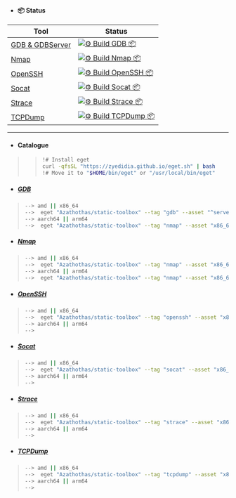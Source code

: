 - #### 📦 Status
| Tool | Status |
| ---- | ------ |
|[GDB & GDBServer](https://github.com/Azathothas/static-toolbox/actions/workflows/build-gdb.yml)|[![⚙️ Build GDB 📦](https://github.com/Azathothas/static-toolbox/actions/workflows/build-gdb.yml/badge.svg)](https://github.com/Azathothas/static-toolbox/actions/workflows/build-gdb.yml)|
|[Nmap](https://github.com/Azathothas/static-toolbox/actions/workflows/build-nmap.yml)|[![⚙️ Build Nmap 📦](https://github.com/Azathothas/static-toolbox/actions/workflows/build-nmap.yml/badge.svg)](https://github.com/Azathothas/static-toolbox/actions/workflows/build-nmap.yml)|
|[OpenSSH](https://github.com/Azathothas/static-toolbox/actions/workflows/build-openssh.yml)|[![⚙️ Build OpenSSH 📦](https://github.com/Azathothas/static-toolbox/actions/workflows/build-openssh.yml/badge.svg)](https://github.com/Azathothas/static-toolbox/actions/workflows/build-openssh.yml)|
|[Socat](https://github.com/Azathothas/static-toolbox/actions/workflows/build-socat.yml)|[![⚙️ Build Socat 📦](https://github.com/Azathothas/static-toolbox/actions/workflows/build-socat.yml/badge.svg)](https://github.com/Azathothas/static-toolbox/actions/workflows/build-socat.yml)|
|[Strace](https://github.com/Azathothas/static-toolbox/actions/workflows/build-strace.yml)|[![⚙️ Build Strace 📦](https://github.com/Azathothas/static-toolbox/actions/workflows/build-strace.yml/badge.svg)](https://github.com/Azathothas/static-toolbox/actions/workflows/build-strace.yml)|
|[TCPDump](https://github.com/Azathothas/static-toolbox/actions/workflows/build-tcpdump.yml)|[![⚙️ Build TCPDump 📦](https://github.com/Azathothas/static-toolbox/actions/workflows/build-tcpdump.yml/badge.svg)](https://github.com/Azathothas/static-toolbox/actions/workflows/build-tcpdump.yml)|

---
- #### Catalogue
> > ```bash
> > !# Install eget
> > curl -qfsSL "https://zyedidia.github.io/eget.sh" | bash
> > !# Move it to "$HOME/bin/eget" or "/usr/local/bin/eget"
> > ```
- ##### [GDB](https://www.sourceware.org/gdb/)
> ```bash
> --> amd || x86_64
> -->  eget "Azathothas/static-toolbox" --tag "gdb" --asset "^server" --asset "x86_64" --to "gdb"
> --> aarch64 || arm64
> -->  eget "Azathothas/static-toolbox" --tag "nmap" --asset "x86_64" --to "nmap"
> ```
- ##### [Nmap](https://nmap.org/)
> ```bash
> --> amd || x86_64
> -->  eget "Azathothas/static-toolbox" --tag "nmap" --asset "x86_64" --to "nmap"
> --> aarch64 || arm64
> -->  eget "Azathothas/static-toolbox" --tag "nmap" --asset "x86_64" --to "nmap"
> ```
- ##### [OpenSSH](https://www.openssh.com/)
> ```bash
> --> amd || x86_64
> -->  eget "Azathothas/static-toolbox" --tag "openssh" --asset "x86_64" --to "openssh"
> --> aarch64 || arm64
> -->  
> ```
- ##### [Socat](http://www.dest-unreach.org/socat/)
> ```bash
> --> amd || x86_64
> -->  eget "Azathothas/static-toolbox" --tag "socat" --asset "x86_64" --to "socat"
> --> aarch64 || arm64
> -->  
> ```
- ##### [Strace](https://github.com/strace/strace)
> ```bash
> --> amd || x86_64
> -->  eget "Azathothas/static-toolbox" --tag "strace" --asset "x86_64" --to "strace"
> --> aarch64 || arm64
> -->  
> ```
- ##### [TCPDump](https://www.tcpdump.org/)
> ```bash
> --> amd || x86_64
> -->  eget "Azathothas/static-toolbox" --tag "tcpdump" --asset "x86_64" --to "tcpdump"
> --> aarch64 || arm64
> -->  
> ```
